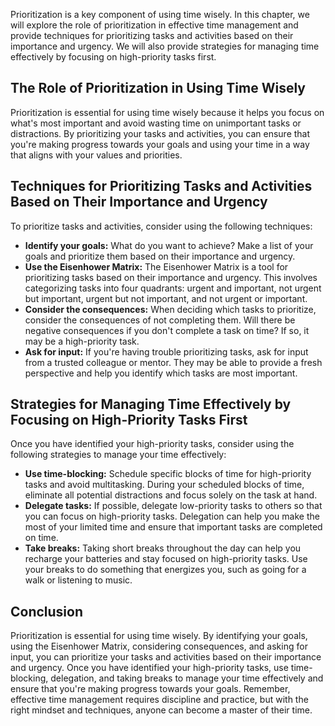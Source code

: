 
Prioritization is a key component of using time wisely. In this chapter, we will explore the role of prioritization in effective time management and provide techniques for prioritizing tasks and activities based on their importance and urgency. We will also provide strategies for managing time effectively by focusing on high-priority tasks first.

The Role of Prioritization in Using Time Wisely
-----------------------------------------------

Prioritization is essential for using time wisely because it helps you focus on what's most important and avoid wasting time on unimportant tasks or distractions. By prioritizing your tasks and activities, you can ensure that you're making progress towards your goals and using your time in a way that aligns with your values and priorities.

Techniques for Prioritizing Tasks and Activities Based on Their Importance and Urgency
--------------------------------------------------------------------------------------

To prioritize tasks and activities, consider using the following techniques:

* **Identify your goals:** What do you want to achieve? Make a list of your goals and prioritize them based on their importance and urgency.
* **Use the Eisenhower Matrix:** The Eisenhower Matrix is a tool for prioritizing tasks based on their importance and urgency. This involves categorizing tasks into four quadrants: urgent and important, not urgent but important, urgent but not important, and not urgent or important.
* **Consider the consequences:** When deciding which tasks to prioritize, consider the consequences of not completing them. Will there be negative consequences if you don't complete a task on time? If so, it may be a high-priority task.
* **Ask for input:** If you're having trouble prioritizing tasks, ask for input from a trusted colleague or mentor. They may be able to provide a fresh perspective and help you identify which tasks are most important.

Strategies for Managing Time Effectively by Focusing on High-Priority Tasks First
---------------------------------------------------------------------------------

Once you have identified your high-priority tasks, consider using the following strategies to manage your time effectively:

* **Use time-blocking:** Schedule specific blocks of time for high-priority tasks and avoid multitasking. During your scheduled blocks of time, eliminate all potential distractions and focus solely on the task at hand.
* **Delegate tasks:** If possible, delegate low-priority tasks to others so that you can focus on high-priority tasks. Delegation can help you make the most of your limited time and ensure that important tasks are completed on time.
* **Take breaks:** Taking short breaks throughout the day can help you recharge your batteries and stay focused on high-priority tasks. Use your breaks to do something that energizes you, such as going for a walk or listening to music.

Conclusion
----------

Prioritization is essential for using time wisely. By identifying your goals, using the Eisenhower Matrix, considering consequences, and asking for input, you can prioritize your tasks and activities based on their importance and urgency. Once you have identified your high-priority tasks, use time-blocking, delegation, and taking breaks to manage your time effectively and ensure that you're making progress towards your goals. Remember, effective time management requires discipline and practice, but with the right mindset and techniques, anyone can become a master of their time.
